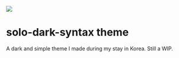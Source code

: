 ![](http://liamederzeel.com/media/solo.png)

# solo-dark-syntax theme

<!-- A short description of your theme. -->
A dark and simple theme I made during my stay in Korea.
Still a WIP.

<!-- ![A screenshot](http://liamederzeel.com/media/solo-dark_screenshot.png) -->
